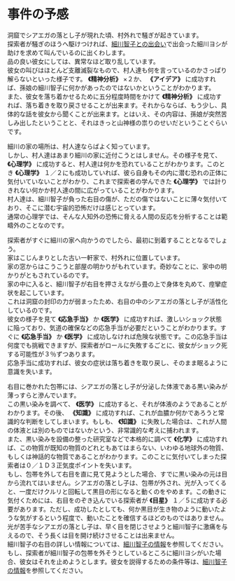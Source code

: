 # 事件の予感  
  
洞窟でシアエガの落とし子が現れた頃、村外れで騒ぎが起きています。  
探索者が騒ぎのほうへ駆けつければ、[細川智子との出会い](019_細川智子との出会い.md)で出会った細川ヨシが助けを求めて叫んでいるのに出くわします。  
品の良い彼女にしては、異常なほど取り乱しています。  
彼女の叫びはほとんど支離滅裂なもので、村人達も何を言っているのかさっぱり解らないといった様子です。 **《精神分析》** ×２か、 **《アイデア》** に成功すれば、孫娘の細川智子に何かがあったのではないかということがわかります。  
また、彼女を落ち着かせるために五分程度時間をかけて **《精神分析》** に成功すれば、落ち着きを取り戻させることが出来ます。それからならば、もう少し、具体的な話を彼女から聞くことが出来ます。とはいえ、その内容は、孫娘が突然苦しみ出したということと、それはきっと山神様の祟りのせいだということぐらいです。  
  
細川の家の場所は、村人達ならばよく知っています。  
しかし、村人達はあまり細川の家に近付こうとはしません。その様子を見て、 **《心理学》** に成功すると、村人達は何かを恐れていることがわかります。このとき  **《心理学》** １／２にも成功していれば、彼ら自身もその内に潜む恐れの正体に気付いていないことがわかり、これまで探索者の学んできた **《心理学》** では計りきれない何かか村人達の間に広がっていることがわかります。  
村人達は、細川智子が負った右目の傷が、ただの傷ではないことに薄々気付いており、そこに潜む宇宙的恐怖だけは感じとっています。  
通常の心理学では、そんな人知外の恐怖に脅える人間の反応を分析することは範疇外のことなのです。  
  
探索者がすぐに細川の家へ向かうのでしたら、最初に到着することとなるでしょう。  
家はこじんまりとした古い一軒家で、村外れに位置しています。  
家の窓からはこうこうと部屋の明かりがもれています。奇妙なことに、家中の明かりがともされているのです。  
家の中に入ると、細川智子が右目を押さえながら畳の上で身体を丸めて、痙攣症状を起こしています。  
これは洞窟の封印の力が弱まったため、右目の中のシアエガの落とし子が活性化しているのです。  
彼女の様子を見て **《応急手当》** か **《医学》** に成功すれば、激しいショック状態に陥っており、気道の確保などの応急手当が必要だということがわかります。すぐに  **《応急手当》** か **《医学》** に成功しなければ危険な状態です。この応急手当は何度でも挑戦できますが、探索者がロールに失敗するごとに、彼女がショック死する可能性が３％ずつあります。  
応急手当に成功すれば、彼女の症状は落ち着きを取り戻し、そのまま眠るように意識を失います。  
  
右目に巻かれた包帯には、シアエガの落とし子が分泌した体液である黒い染みが薄っすらと滲んでいます。  
この黒い染みを調べて、 **《医学》** に成功すると、それが体液のようであることがわかります。その後、 **《知識》** に成功すれば、これが血膿か何かであろうと常識的な判断をしてしまいます。もしも、 **《知識》** に失敗した場合は、これが人間の体液とは別のものではないかという、非常識的な考えに捕われます。  
また、黒い染みを設備の整った研究室などで本格的に調べて **《化学》** に成功すれば、この物質が既知の物質のどれともあてはまらない、いわゆる地球外の物質、もしくは神話的な物質であることがわかります。このことに気付いてしまった探索者は０／１Ｄ３正気度ポイントを失います。  
もし、包帯を外して右目を直に見て見ようとした場合、すでに黒い染みの元は目から流れてはいません。シアエガの落とし子は、包帯が外され、光が入ってくると、一度だけクルリと回転して黒目の形になると動くのをやめます。この動きに気付くためには、右目をのぞき込んでいる探索者が **《目星》** １／５に成功する必要があります。ただし、成功したとしても、何か黒目が生き物のように動いたような気がするという程度で、動いたことを確信するほどのものではありません。  
光が苦手なシアエガの落とし子は、早く目を閉じさせようと細川智子に激痛を与えるので、そう長くは目を開け続けさせることは出来ません。  
細川智子の右目の詳しい情報については、[細川智子の情報](019_細川智子の情報.md)を参照してください。  
もし、探索者が細川智子の包帯を外そうとしているところに細川ヨシがいた場合、彼女はそれを止めようとします。彼女を説得するための条件等は、[細川智子の情報](019_細川智子の情報.md)を参照してください。  
  
